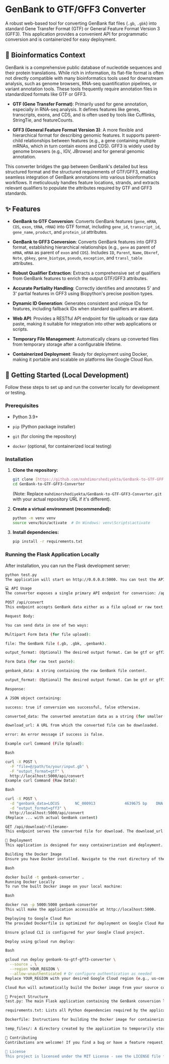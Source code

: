 # GenBank to GTF/GFF3 Converter

A robust web-based tool for converting GenBank flat files (`.gb`, `.gbk`) into standard Gene Transfer Format (GTF) or General Feature Format Version 3 (GFF3). This application provides a convenient API for programmatic conversion and is containerized for easy deployment.

## 🧬 Bioinformatics Context

GenBank is a comprehensive public database of nucleotide sequences and their protein translations. While rich in information, its flat-file format is often not directly compatible with many bioinformatics tools used for downstream analysis, such as genome browsers, RNA-seq quantification pipelines, or variant annotation tools. These tools frequently require annotation files in standardized formats like GTF or GFF3.

* **GTF (Gene Transfer Format)**: Primarily used for gene annotation, especially in RNA-seq analysis. It defines features like genes, transcripts, exons, and CDS, and is often used by tools like Cufflinks, StringTie, and featureCounts.

* **GFF3 (General Feature Format Version 3)**: A more flexible and hierarchical format for describing genomic features. It supports parent-child relationships between features (e.g., a gene containing multiple mRNAs, which in turn contain exons and CDS). GFF3 is widely used by genome browsers (e.g., IGV, JBrowse) and for general genomic annotation.

This converter bridges the gap between GenBank's detailed but less structured format and the structured requirements of GTF/GFF3, enabling seamless integration of GenBank annotations into various bioinformatics workflows. It meticulously handles feature locations, strands, and extracts relevant qualifiers to populate the attributes required by GTF and GFF3 standards.

## ✨ Features

* **GenBank to GTF Conversion**: Converts GenBank features (`gene`, `mRNA`, `CDS`, `exon`, `tRNA`, `rRNA`) into GTF format, including `gene_id`, `transcript_id`, `gene_name`, `product`, and `protein_id` attributes.

* **GenBank to GFF3 Conversion**: Converts GenBank features into GFF3 format, establishing hierarchical relationships (e.g., `gene` as parent of `mRNA`, `mRNA` as parent of `exon` and `CDS`). Includes `ID`, `Parent`, `Name`, `Dbxref`, `Note`, `gbkey`, `gene_biotype`, `pseudo`, `exception`, and `transl_table` attributes.

* **Robust Qualifier Extraction**: Extracts a comprehensive set of qualifiers from GenBank features to enrich the output GTF/GFF3 attributes.

* **Accurate Partiality Handling**: Correctly identifies and annotates 5' and 3' partial features in GFF3 using Biopython's precise position types.

* **Dynamic ID Generation**: Generates consistent and unique IDs for features, including fallback IDs when standard qualifiers are absent.

* **Web API**: Provides a RESTful API endpoint for file uploads or raw data paste, making it suitable for integration into other web applications or scripts.

* **Temporary File Management**: Automatically cleans up converted files from temporary storage after a configurable lifetime.

* **Containerized Deployment**: Ready for deployment using Docker, making it portable and scalable on platforms like Google Cloud Run.

## 🚀 Getting Started (Local Development)

Follow these steps to set up and run the converter locally for development or testing.

### Prerequisites

* Python 3.9+

* `pip` (Python package installer)

* `git` (for cloning the repository)

* `docker` (optional, for containerized local testing)

### Installation

1.  **Clone the repository:**

    ```bash
    git clone [https://github.com/mahdimorshediyekta/GenBank-to-GTF-GFF3-Converter.git](https://github.com/mahdimorshediyekta/GenBank-to-GTF-GFF3-Converter.git)
    cd GenBank-to-GTF-GFF3-Converter
    ```

    (Note: Replace `mahdimorshediyekta/GenBank-to-GTF-GFF3-Converter.git` with your actual repository URL if it's different).

2.  **Create a virtual environment (recommended):**

    ```bash
    python -m venv venv
    source venv/bin/activate  # On Windows: venv\Scripts\activate
    ```

3.  **Install dependencies:**

    ```bash
    pip install -r requirements.txt
    ```

### Running the Flask Application Locally

After installation, you can run the Flask development server:

```bash
python test.py
The application will start on http://0.0.0.0:5000. You can test the API by making requests to http://localhost:5000/api/convert.

💻 API Usage
The converter exposes a single primary API endpoint for conversion: /api/convert.

POST /api/convert
This endpoint accepts GenBank data either as a file upload or raw text and converts it to the specified format.

Request Body:

You can send data in one of two ways:

Multipart Form Data (for file upload):

file: The GenBank file (.gb, .gbk, .genbank).

output_format: (Optional) The desired output format. Can be gtf or gff3. Defaults to gff3.

Form Data (for raw text paste):

genbank_data: A string containing the raw GenBank file content.

output_format: (Optional) The desired output format. Can be gtf or gff3. Defaults to gff3.

Response:

A JSON object containing:

success: true if conversion was successful, false otherwise.

converted_data: The converted annotation data as a string (for smaller files).

download_url: A URL from which the converted file can be downloaded.

error: An error message if success is false.

Example curl Command (File Upload):

Bash

curl -X POST \
  -F "file=@/path/to/your/input.gb" \
  -F "output_format=gtf" \
  http://localhost:5000/api/convert
Example curl Command (Raw Data):

Bash

curl -X POST \
  -d "genbank_data=LOCUS       NC_000913             4639675 bp    DNA     circular BCT 01-JUL-2008\nDEFINITION  Escherichia coli K-12 MG1655 complete genome.\n..." \
  -d "output_format=gff3" \
  http://localhost:5000/api/convert
(Replace ... with actual GenBank content)

GET /api/download/<filename>
This endpoint serves the converted file for download. The download_url provided by the /api/convert endpoint will point to this.

🐳 Deployment
This application is designed for easy containerization and deployment.

Building the Docker Image
Ensure you have Docker installed. Navigate to the root directory of the project (where Dockerfile is located) and run:

Bash

docker build -t genbank-converter .
Running Docker Locally
To run the built Docker image on your local machine:

Bash

docker run -p 5000:5000 genbank-converter
This will make the application accessible at http://localhost:5000.

Deploying to Google Cloud Run
The provided Dockerfile is optimized for deployment on Google Cloud Run. Cloud Run automatically sets the PORT environment variable (typically to 8080), and the Gunicorn CMD in the Dockerfile is configured to listen on this variable.

Ensure gcloud CLI is configured for your Google Cloud project.

Deploy using gcloud run deploy:

Bash

gcloud run deploy genbank-to-gtf-gff3-converter \
  --source . \
  --region YOUR_REGION \
  --allow-unauthenticated # Or configure authentication as needed
Replace YOUR_REGION with your desired Google Cloud region (e.g., us-central1, europe-west1).

Cloud Run will automatically build the Docker image from your source code and deploy it.

📁 Project Structure
test.py: The main Flask application containing the GenBank conversion logic and API endpoints.

requirements.txt: Lists all Python dependencies required by the application.

Dockerfile: Instructions for building the Docker image for containerization.

temp_files/: A directory created by the application to temporarily store converted files before download. This directory is automatically managed by a background cleanup scheduler.

🤝 Contributing
Contributions are welcome! If you find a bug or have a feature request, please open an issue. If you'd like to contribute code, please fork the repository and submit a pull request.

📄 License
This project is licensed under the MIT License - see the LICENSE file for details.
